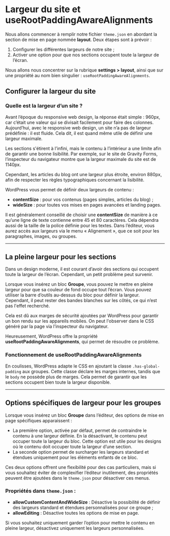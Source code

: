 # Largeur du site et useRootPaddingAwareAlignments

Nous allons commencer à remplir notre fichier `theme.json` en abordant la section de mise en page nommée **layout**. Deux étapes sont à prévoir :
1. Configurer les différentes largeurs de notre site ;
2. Activer une option pour que nos sections occupent toute la largeur de l’écran.

Nous allons nous concentrer sur la rubrique **settings > layout**, ainsi que sur une propriété au nom bien singulier : `useRootPaddingAwareAlignments`.

## Configurer la largeur du site

### Quelle est la largeur d’un site ?

Avant l’époque du responsive web design, la réponse était simple : 960px, car c’était une valeur qui se divisait facilement pour faire des colonnes. Aujourd’hui, avec le responsive web design, un site n’a pas de largeur prédéfinie : il est fluide. Cela dit, il est quand même utile de définir une largeur maximale.

Les sections s'étirent à l’infini, mais le contenu à l’intérieur a une limite afin de garantir une bonne lisibilité. Par exemple, sur le site de Gravity Forms, l’inspecteur du navigateur montre que la largeur maximale du site est de 1140px. 

Cependant, les articles du blog ont une largeur plus étroite, environ 880px, afin de respecter les règles typographiques concernant la lisibilité.

WordPress vous permet de définir deux largeurs de contenu :
- **contentSize** : pour vos contenus (pages simples, articles du blog) ;
- **wideSize** : pour toutes vos mises en pages avancées et landing pages.

Il est généralement conseillé de choisir une **contentSize** de manière à ce qu’une ligne de texte contienne entre 45 et 80 caractères. Cela dépendra aussi de la taille de la police définie pour les textes. Dans l’éditeur, vous aurez accès aux largeurs via le menu « Alignement », que ce soit pour les paragraphes, images, ou groupes.

---

## La pleine largeur pour les sections

Dans un design moderne, il est courant d’avoir des sections qui occupent toute la largeur de l’écran. Cependant, un petit problème peut survenir.

Lorsque vous insérez un bloc **Groupe**, vous pouvez le mettre en pleine largeur pour que sa couleur de fond occupe tout l’écran. Vous pouvez utiliser la barre d’outils au-dessus du bloc pour définir la largeur. Cependant, il peut rester des bandes blanches sur les côtés, ce qui n’est pas l'effet recherché.

Cela est dû aux marges de sécurité ajoutées par WordPress pour garantir un bon rendu sur les appareils mobiles. On peut l'observer dans le CSS généré par la page via l’inspecteur du navigateur.

Heureusement, WordPress offre la propriété **useRootPaddingAwareAlignments**, qui permet de résoudre ce problème.

### Fonctionnement de **useRootPaddingAwareAlignments**

En coulisses, WordPress adapte le CSS en ajoutant la classe `.has-global-padding` aux groupes. Cette classe déclare les marges internes, tandis que le `body` ne possède plus de marges. Cela permet de garantir que les sections occupent bien toute la largeur disponible.

---

## Options spécifiques de largeur pour les groupes

Lorsque vous insérez un bloc **Groupe** dans l’éditeur, des options de mise en page spécifiques apparaissent :

- La première option, activée par défaut, permet de contraindre le contenu à une largeur définie. En la désactivant, le contenu peut occuper toute la largeur du bloc. Cette option est utile pour les designs où le contenu doit occuper toute la largeur d’une section.
- La seconde option permet de surcharger les largeurs standard et étendues uniquement pour les éléments enfants de ce bloc.

Ces deux options offrent une flexibilité pour des cas particuliers, mais si vous souhaitez éviter de complexifier l’éditeur inutilement, des propriétés peuvent être ajoutées dans le `theme.json` pour désactiver ces menus.

### Propriétés dans `theme.json` :
- **allowCustomContentAndWideSize** : Désactive la possibilité de définir des largeurs standard et étendues personnalisées pour ce groupe ;
- **allowEditing** : Désactive toutes les options de mise en page.

Si vous souhaitez uniquement garder l’option pour mettre le contenu en pleine largeur, désactivez uniquement les largeurs personnalisées.

